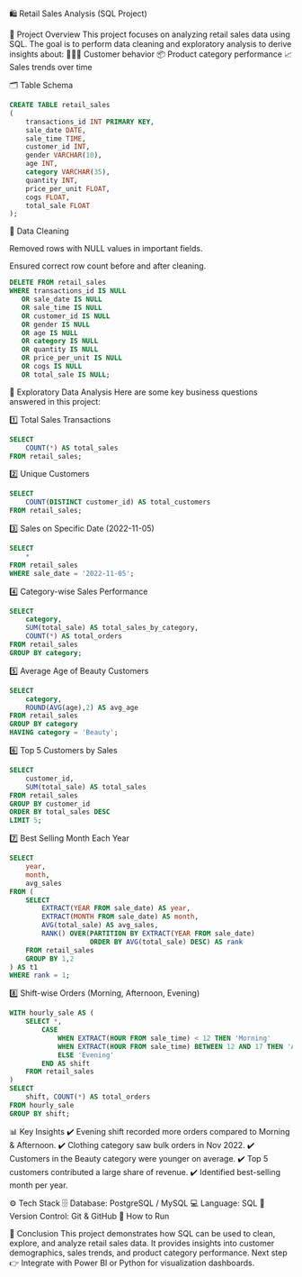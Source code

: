 🛍️ Retail Sales Analysis (SQL Project)

📌 Project Overview
This project focuses on analyzing retail sales data using SQL.
The goal is to perform data cleaning and exploratory analysis to derive insights about:
🧑‍🤝‍🧑 Customer behavior
📦 Product category performance
📈 Sales trends over time

🗂️ Table Schema
```sql
CREATE TABLE retail_sales
(
    transactions_id INT PRIMARY KEY,
    sale_date DATE,	
    sale_time TIME,
    customer_id INT,	
    gender VARCHAR(10),
    age INT,
    category VARCHAR(35),
    quantity INT,
    price_per_unit FLOAT,	
    cogs FLOAT,
    total_sale FLOAT
);
```
🧹 Data Cleaning

Removed rows with NULL values in important fields.

Ensured correct row count before and after cleaning.

```sql
DELETE FROM retail_sales
WHERE transactions_id IS NULL
   OR sale_date IS NULL
   OR sale_time IS NULL
   OR customer_id IS NULL
   OR gender IS NULL
   OR age IS NULL
   OR category IS NULL
   OR quantity IS NULL
   OR price_per_unit IS NULL
   OR cogs IS NULL
   OR total_sale IS NULL;
```
🔎 Exploratory Data Analysis
Here are some key business questions answered in this project:

1️⃣ Total Sales Transactions
```sql
SELECT 
    COUNT(*) AS total_sales 
FROM retail_sales;
```

2️⃣ Unique Customers
```sql
SELECT 
    COUNT(DISTINCT customer_id) AS total_customers 
FROM retail_sales;
```

3️⃣ Sales on Specific Date (2022-11-05)
```sql
SELECT 
    * 
FROM retail_sales 
WHERE sale_date = '2022-11-05';
```

4️⃣ Category-wise Sales Performance
```sql
SELECT 
    category, 
    SUM(total_sale) AS total_sales_by_category,
    COUNT(*) AS total_orders
FROM retail_sales
GROUP BY category;
```

5️⃣ Average Age of Beauty Customers
```sql
SELECT 
    category,
    ROUND(AVG(age),2) AS avg_age
FROM retail_sales
GROUP BY category
HAVING category = 'Beauty';
```

6️⃣ Top 5 Customers by Sales
```sql
SELECT 
    customer_id,
    SUM(total_sale) AS total_sales
FROM retail_sales
GROUP BY customer_id
ORDER BY total_sales DESC
LIMIT 5;
```

7️⃣ Best Selling Month Each Year
```sql
SELECT 
    year, 
    month,
    avg_sales
FROM (
    SELECT
        EXTRACT(YEAR FROM sale_date) AS year,
        EXTRACT(MONTH FROM sale_date) AS month,
        AVG(total_sale) AS avg_sales,
        RANK() OVER(PARTITION BY EXTRACT(YEAR FROM sale_date)
                    ORDER BY AVG(total_sale) DESC) AS rank
    FROM retail_sales
    GROUP BY 1,2
) AS t1
WHERE rank = 1;
```

8️⃣ Shift-wise Orders (Morning, Afternoon, Evening)
```sql
WITH hourly_sale AS (
    SELECT *,
        CASE
            WHEN EXTRACT(HOUR FROM sale_time) < 12 THEN 'Morning'
            WHEN EXTRACT(HOUR FROM sale_time) BETWEEN 12 AND 17 THEN 'Afternoon'
            ELSE 'Evening'
        END AS shift
    FROM retail_sales
)
SELECT 
    shift, COUNT(*) AS total_orders
FROM hourly_sale
GROUP BY shift;
```

📊 Key Insights
✔️ Evening shift recorded more orders compared to Morning & Afternoon.
✔️ Clothing category saw bulk orders in Nov 2022.
✔️ Customers in the Beauty category were younger on average.
✔️ Top 5 customers contributed a large share of revenue.
✔️ Identified best-selling month per year.

⚙️ Tech Stack
🗄️ Database: PostgreSQL / MySQL
💻 Language: SQL
🔗 Version Control: Git & GitHub
🚀 How to Run

📌 Conclusion
This project demonstrates how SQL can be used to clean, explore, and analyze retail sales data.
It provides insights into customer demographics, sales trends, and product category performance.
Next step 👉 Integrate with Power BI or Python for visualization dashboards.
